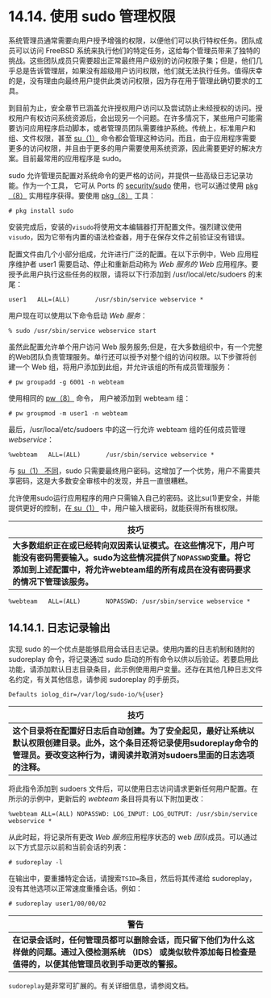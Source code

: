 # 14.14. 使用 sudo 管理权限

系统管理员通常需要向用户授予增强的权限，以便他们可以执行特权任务。团队成员可以访问 FreeBSD 系统来执行他们的特定任务，这给每个管理员带来了独特的挑战。这些团队成员只需要超出正常最终用户级别的访问权限子集；但是，他们几乎总是告诉管理层，如果没有超级用户访问权限，他们就无法执行任务。值得庆幸的是，没有理由向最终用户提供此类访问权限，因为存在用于管理此确切要求的工具。

到目前为止，安全章节已涵盖允许授权用户访问以及尝试防止未经授权的访问。授权用户有权访问系统资源后，会出现另一个问题。在许多情况下，某些用户可能需要访问应用程序启动脚本，或者管理员团队需要维护系统。传统上，标准用户和组、文件权限，甚至 [su（1）](https://www.freebsd.org/cgi/man.cgi?query=su&sektion=1&format=html) 命令都会管理这种访问。而且，由于应用程序需要更多的访问权限，并且由于更多的用户需要使用系统资源，因此需要更好的解决方案。目前最常用的应用程序是 sudo。

sudo 允许管理员配置对系统命令的更严格的访问，并提供一些高级日志记录功能。作为一个工具， 它可从 Ports 的 [security/sudo](https://cgit.freebsd.org/ports/tree/security/sudo/pkg-descr) 使用，也可以通过使用 [pkg（8）](https://www.freebsd.org/cgi/man.cgi?query=pkg&sektion=8&format=html) 实用程序获得。要使用 [pkg（8）](https://www.freebsd.org/cgi/man.cgi?query=pkg&sektion=8&format=html) 工具：

```
# pkg install sudo
```

安装完成后，安装的`visudo`将使用文本编辑器打开配置文件。强烈建议使用`visudo`，因为它带有内置的语法检查器，用于在保存文件之前验证没有错误。

配置文件由几个小部分组成，允许进行广泛的配置。在以下示例中，Web 应用程序维护者 user1 需要启动、停止和重新启动称为 *Web 服务的 Web* 应用程序。要授予此用户执行这些任务的权限，请将以下行添加到 /usr/local/etc/sudoers 的末尾：

```
user1   ALL=(ALL)       /usr/sbin/service webservice *
```

用户现在可以使用以下命令启动 *Web 服务*：

```
% sudo /usr/sbin/service webservice start
```

虽然此配置允许单个用户访问 Web 服务服务;但是，在大多数组织中，有一个完整的Web团队负责管理服务。单行还可以授予对整个组的访问权限。以下步骤将创建一个 Web 组，将用户添加到此组，并允许该组的所有成员管理服务：

```
# pw groupadd -g 6001 -n webteam
```

使用相同的 [pw（8）](https://www.freebsd.org/cgi/man.cgi?query=pw&sektion=8&format=html) 命令， 用户被添加到 webteam 组：

```
# pw groupmod -m user1 -n webteam
```

最后，/usr/local/etc/sudoers 中的这一行允许 webteam 组的任何成员管理 *webservice*：

```
%webteam   ALL=(ALL)       /usr/sbin/service webservice *
```

与 [su（1） 不同](https://www.freebsd.org/cgi/man.cgi?query=su&sektion=1&format=html)，sudo 只需要最终用户密码。这增加了一个优势，用户不需要共享密码，这是大多数安全审核中的发现，并且一直很糟糕。

允许使用sudo运行应用程序的用户只需输入自己的密码。这比su(1)更安全，并能提供更好的控制，在[ su（1）](https://www.freebsd.org/cgi/man.cgi?query=su&sektion=1&format=html) 中，用户输入根密码，就能获得所有根权限。

| 技巧                                                         |
| ------------------------------------------------------------ |
| **大多数组织正在或已经转向双因素认证模式。在这些情况下，用户可能没有密码需要输入。sudo为这些情况提供了`NOPASSWD`变量。将它添加到上述配置中，将允许webteam组的所有成员在没有密码要求的情况下管理该服务。** |

```
%webteam   ALL=(ALL)       NOPASSWD: /usr/sbin/service webservice *
```

## 14.14.1. 日志记录输出

实现 sudo 的一个优点是能够启用会话日志记录。使用内置的日志机制和随附的 sudoreplay 命令，将记录通过 sudo 启动的所有命令以供以后验证。若要启用此功能，请添加默认日志目录条目，此示例使用用户变量。还存在其他几种日志文件名约定，有关其他信息，请参阅 sudoreplay 的手册页。

```
Defaults iolog_dir=/var/log/sudo-io/%{user}
```

| 技巧                                                         |
| ------------------------------------------------------------ |
| **这个目录将在配置好日志后自动创建。为了安全起见，最好让系统以默认权限创建目录。此外，这个条目还将记录使用sudoreplay命令的管理员。要改变这种行为，请阅读并取消对sudoers里面的日志选项的注释。** |

将此指令添加到 sudoers 文件后，可以使用日志访问请求更新任何用户配置。在所示的示例中，更新后的 *webteam* 条目将具有以下附加更改：

```
%webteam ALL=(ALL) NOPASSWD: LOG_INPUT: LOG_OUTPUT: /usr/sbin/service webservice *
```

从此时起，将记录所有更改 *Web 服务*应用程序状态的 web *团队*成员。可以通过以下方式显示以前和当前会话的列表：

```
# sudoreplay -l
```

在输出中，要重播特定会话，请搜索`TSID=`条目，然后将其传递给 sudoreplay，没有其他选项以正常速度重播会话。例如：

```
# sudoreplay user1/00/00/02
```

| 警告                                                         |
| ------------------------------------------------------------ |
| **在记录会话时，任何管理员都可以删除会话，而只留下他们为什么这样做的问题。通过入侵检测系统 （IDS） 或类似软件添加每日检查是值得的，以便其他管理员收到手动更改的警报。** |

`sudoreplay`是非常可扩展的。有关详细信息，请参阅文档。
